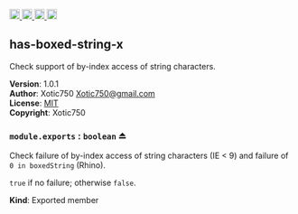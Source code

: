 <a href="https://travis-ci.org/Xotic750/has-boxed-string-x"
   title="Travis status">
<img
   src="https://travis-ci.org/Xotic750/has-boxed-string-x.svg?branch=master"
   alt="Travis status" height="18"/>
</a>
<a href="https://david-dm.org/Xotic750/has-boxed-string-x"
   title="Dependency status">
<img src="https://david-dm.org/Xotic750/has-boxed-string-x.svg"
   alt="Dependency status" height="18"/>
</a>
<a href="https://david-dm.org/Xotic750/has-boxed-string-x#info=devDependencies"
   title="devDependency status">
<img src="https://david-dm.org/Xotic750/has-boxed-string-x/dev-status.svg"
   alt="devDependency status" height="18"/>
</a>
<a href="https://badge.fury.io/js/has-boxed-string-x" title="npm version">
<img src="https://badge.fury.io/js/has-boxed-string-x.svg"
   alt="npm version" height="18"/>
</a>
<a name="module_has-boxed-string-x"></a>

## has-boxed-string-x
Check support of by-index access of string characters.

**Version**: 1.0.1  
**Author**: Xotic750 <Xotic750@gmail.com>  
**License**: [MIT](&lt;https://opensource.org/licenses/MIT&gt;)  
**Copyright**: Xotic750  
<a name="exp_module_has-boxed-string-x--module.exports"></a>

### `module.exports` : <code>boolean</code> ⏏
Check failure of by-index access of string characters (IE < 9)
and failure of `0 in boxedString` (Rhino).

`true` if no failure; otherwise `false`.

**Kind**: Exported member  
